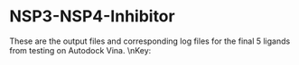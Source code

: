 # NSP3-NSP4-Inhibitor
These are the output files and corresponding log files for the final 5 ligands from testing on Autodock Vina.
\nKey:
